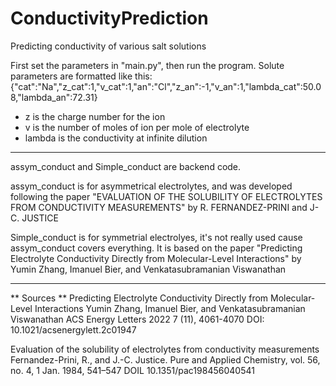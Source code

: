 # ConductivityPrediction
Predicting conductivity of various salt solutions

First set the parameters in "main.py", then run the program.
Solute parameters are formatted like this:
{"cat":"Na","z_cat":1,"v_cat":1,"an":"Cl","z_an":-1,"v_an":1,"lambda_cat":50.08,"lambda_an":72.31}
- z is the charge number for the ion
- v is the number of moles of ion per mole of electrolyte
- lambda is the conductivity at infinite dilution

-----
assym_conduct and Simple_conduct are backend code.

assym_conduct  is for asymmetrical electrolytes, and was developed following the paper "EVALUATION OF THE SOLUBILITY OF ELECTROLYTES FROM CONDUCTIVITY MEASUREMENTS" by R. FERNANDEZ-PRINI and J-C. JUSTICE

Simple_conduct is for symmetrial electrolyes, it's not really used cause assym_conduct covers everything. It is based on the paper "Predicting Electrolyte Conductivity Directly from Molecular-Level Interactions" by Yumin Zhang, Imanuel Bier, and Venkatasubramanian Viswanathan

-----
** Sources **
Predicting Electrolyte Conductivity Directly from Molecular-Level Interactions
Yumin Zhang, Imanuel Bier, and Venkatasubramanian Viswanathan
ACS Energy Letters 2022 7 (11), 4061-4070
DOI: 10.1021/acsenergylett.2c01947

Evaluation of the solubility of electrolytes from conductivity measurements
Fernandez-Prini, R., and J.-C. Justice. 
Pure and Applied Chemistry, vol. 56, no. 4, 1 Jan. 1984, 541–547 
DOIL 10.1351/pac198456040541